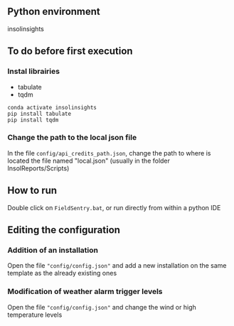 ## Python environment

insolinsights

## To do before first execution

### Instal librairies

- tabulate  
- tqdm  

`conda activate insolinsights`    
`pip install tabulate`  
`pip install tqdm`  

### Change the path to the local json file 
In the file `config/api_credits_path.json`, change the path to where is located the file named "local.json" (usually in the folder InsolReports/Scripts)

## How to run

Double click on `FieldSentry.bat`, or run directly from within a python IDE

## Editing the configuration

### Addition of an installation
Open the file `"config/config.json"` and add a new installation on the same template as the already existing ones

### Modification of weather alarm trigger levels
Open the file `"config/config.json"` and change the wind or high temperature levels
